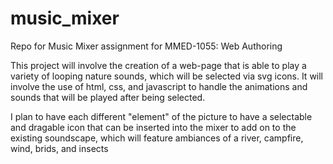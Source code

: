 # music_mixer
Repo for Music Mixer assignment for MMED-1055: Web Authoring

This project will involve the creation of a web-page that is able to play a variety of looping nature sounds, which will be selected via svg icons. 
It will involve the use of html, css, and javascript to handle the animations and sounds that will be played after being selected.

I plan to have each different "element" of the picture to have a selectable and dragable icon that can be inserted into the mixer to add on to the existing soundscape, which will feature ambiances of a river, campfire, wind, brids, and insects
